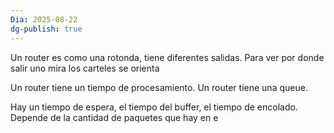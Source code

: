 ```yaml
---
Dia: 2025-08-22
dg-publish: true
---
```

Un router es como una rotonda, tiene diferentes salidas. Para ver por donde salir uno mira los carteles se orienta 

Un router tiene un tiempo de procesamiento. Un router tiene una queue. 

Hay un tiempo de espera, el tiempo del buffer, el tiempo de encolado. Depende de la cantidad de paquetes que hay en e 